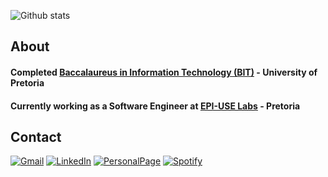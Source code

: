 ![Github stats](https://github-readme-stats.vercel.app/api?username=bitBadger8&theme=bear&show_icons=true&count_private=true)
<!-- img src="https://github.com/bitBadger8/bitBadger8.github.io/blob/main/assets/assets/images/mini-me-wave-cropped.gif?raw=true" alt="mini-me" height="210"/> -->

<!-- <img src="https://media.giphy.com/media/U44oEFAkQevhcFfc2v/giphy.gif" alt="can" height="180"/> -->



## About

#### Completed <a href="https://www.up.ac.za/school-of-information-technology/article/34748/bit" target="_blank">Baccalaureus in Information Technology (BIT)</a> - University of Pretoria
#### Currently working as a Software Engineer at <a href="https://www.epiuselabs.com/" target="_blank">EPI-USE Labs</a> - Pretoria

## Contact

<p><a href="mailto:kevindupreez8@gmail.com?subject=Connection from Github Profile" target="_blank"><img alt="Gmail" src="https://img.shields.io/badge/Email-%2312100E.svg?&style=for-the-badge&logo=Gmail" /></a> <a href="https://www.linkedin.com/in/kevindupreez8" target="_blank"><img alt="LinkedIn" src="https://img.shields.io/badge/linkedin-%2312100E.svg?&style=for-the-badge&logo=linkedin" /></a> <a href="https://bitbadger8.github.io/" target="_blank"><img alt="PersonalPage" src="https://img.shields.io/badge/Personal Page-%2312100E.svg?&style=for-the-badge&logo=linux&logoColor=cyan" /></a>
</a> <a href="https://open.spotify.com/user/abdq6yczjd00edwngk0a91d6y?si=49e0d0c3eb2641a9" target="_blank"><img alt="Spotify" src="https://img.shields.io/badge/Spotify-%2312100E.svg?&style=for-the-badge&logo=spotify" /></a>
</p>

